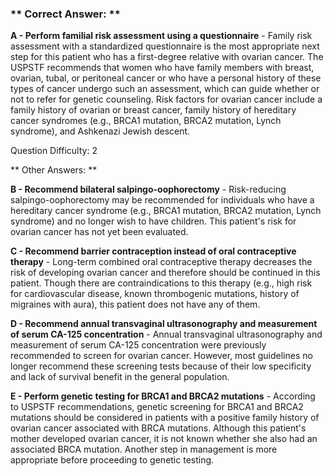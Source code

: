 ### ** Correct Answer: **

**A - Perform familial risk assessment using a questionnaire** - Family risk assessment with a standardized questionnaire is the most appropriate next step for this patient who has a first-degree relative with ovarian cancer. The USPSTF recommends that women who have family members with breast, ovarian, tubal, or peritoneal cancer or who have a personal history of these types of cancer undergo such an assessment, which can guide whether or not to refer for genetic counseling. Risk factors for ovarian cancer include a family history of ovarian or breast cancer, family history of hereditary cancer syndromes (e.g., BRCA1 mutation, BRCA2 mutation, Lynch syndrome), and Ashkenazi Jewish descent.

Question Difficulty: 2

** Other Answers: **

**B - Recommend bilateral salpingo-oophorectomy** - Risk-reducing salpingo-oophorectomy may be recommended for individuals who have a hereditary cancer syndrome (e.g., BRCA1 mutation, BRCA2 mutation, Lynch syndrome) and no longer wish to have children. This patient's risk for ovarian cancer has not yet been evaluated.

**C - Recommend barrier contraception instead of oral contraceptive therapy** - Long-term combined oral contraceptive therapy decreases the risk of developing ovarian cancer and therefore should be continued in this patient. Though there are contraindications to this therapy (e.g., high risk for cardiovascular disease, known thrombogenic mutations, history of migraines with aura), this patient does not have any of them.

**D - Recommend annual transvaginal ultrasonography and measurement of serum CA-125 concentration** - Annual transvaginal ultrasonography and measurement of serum CA-125 concentration were previously recommended to screen for ovarian cancer. However, most guidelines no longer recommend these screening tests because of their low specificity and lack of survival benefit in the general population.

**E - Perform genetic testing for BRCA1 and BRCA2 mutations** - According to USPSTF recommendations, genetic screening for BRCA1 and BRCA2 mutations should be considered in patients with a positive family history of ovarian cancer associated with BRCA mutations. Although this patient's mother developed ovarian cancer, it is not known whether she also had an associated BRCA mutation. Another step in management is more appropriate before proceeding to genetic testing.

